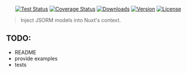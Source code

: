 <p align="center">
  <a href="https://circleci.com/gh/clickagy/nuxt-jsorm"><img src="https://badgen.net/circleci/github/clickagy/nuxt-jsorm/master?icon=circleci" alt="Test Status"></a>
  <a href="https://codecov.io/gh/clickagy/nuxt-jsorm"><img src="https://badgen.net/codecov/c/github/clickagy/nuxt-jsorm/master?icon=codecov" alt="Coverage Status"></a>
  <a href="https://www.npmjs.com/package/nuxt-jsorm"><img src="https://badgen.net/npm/dm/nuxt-jsorm" alt="Downloads"></a>
  <a href="https://www.npmjs.com/package/nuxt-jsorm"><img src="https://badgen.net/npm/v/nuxt-jsorm?icon=npm" alt="Version"></a>
  <a href="https://www.npmjs.com/package/nuxt-jsorm"><img src="https://badgen.net/npm/license/nuxt-jsorm?icon=awesome" alt="License"></a>
</p>

> Inject JSORM models into Nuxt's context.

## TODO:

 - README
 - provide examples
 - tests
